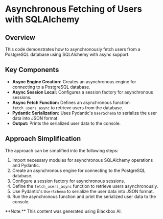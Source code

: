 # Asynchronous Fetching of Users with SQLAlchemy

## Overview

This code demonstrates how to asynchronously fetch users from a PostgreSQL database using SQLAlchemy with async support.

## Key Components

- **Async Engine Creation:** Creates an asynchronous engine for connecting to a PostgreSQL database.
- **Async Session Local:** Configures a session factory for asynchronous sessions.
- **Async Fetch Function:** Defines an asynchronous function `fetch_users_async` to retrieve users from the database.
- **Pydantic Serialization:** Uses Pydantic's `UserSchema` to serialize the user data into JSON format.
- **Output:** Prints the serialized user data to the console.

## Approach Simplification

The approach can be simplified into the following steps:

1.  Import necessary modules for asynchronous SQLAlchemy operations and Pydantic.
2.  Create an asynchronous engine for connecting to the PostgreSQL database.
3.  Configure a session factory for asynchronous sessions.
4.  Define the `fetch_users_async` function to retrieve users asynchronously.
5.  Use Pydantic's `UserSchema` to serialize the user data into JSON format.
6.  Run the asynchronous function and print the serialized user data to the console.

<div class="note">**Note:** This content was generated using Blackbox AI.</div>
